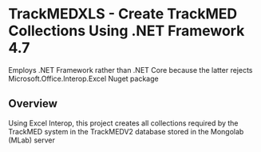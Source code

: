 # TrackMEDXLS - Create TrackMED Collections Using .NET Framework 4.7

Employs .NET Framework rather than .NET Core because the latter rejects Microsoft.Office.Interop.Excel Nuget package

## Overview

Using Excel Interop, this project creates all collections required by the TrackMED system in the TrackMEDV2 database stored in the Mongolab (MLab) server
